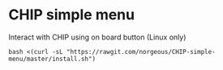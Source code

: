 # CHIP simple menu
Interact with CHIP using on board button (Linux only)

```
bash <(curl -sL "https://rawgit.com/norgeous/CHIP-simple-menu/master/install.sh")
```

